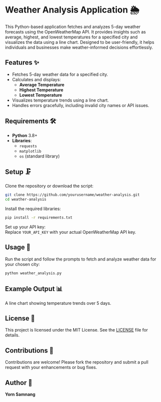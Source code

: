 # Weather Analysis Application 🌦️

This Python-based application fetches and analyzes 5-day weather forecasts using the OpenWeatherMap API. It provides insights such as average, highest, and lowest temperatures for a specified city and visualizes the data using a line chart. Designed to be user-friendly, it helps individuals and businesses make weather-informed decisions effortlessly.

## Features ✨

- Fetches 5-day weather data for a specified city.
- Calculates and displays:
  - **Average Temperature**
  - **Highest Temperature**
  - **Lowest Temperature**
- Visualizes temperature trends using a line chart.
- Handles errors gracefully, including invalid city names or API issues.

## Requirements 🛠️

- **Python** 3.8+
- **Libraries**:
  - `requests`
  - `matplotlib`
  - `os` (standard library)

## Setup 🗜️

Clone the repository or download the script:

```bash
git clone https://github.com/yourusername/weather-analysis.git
cd weather-analysis
```

Install the required libraries:

```bash
pip install -r requirements.txt
```

Set up your API key:  
Replace `YOUR_API_KEY` with your actual OpenWeatherMap API key.

## Usage 🚀

Run the script and follow the prompts to fetch and analyze weather data for your chosen city:

```bash
python weather_analysis.py
```

## Example Output 📊

A line chart showing temperature trends over 5 days.

## License 📄

This project is licensed under the MIT License. See the [LICENSE](LICENSE) file for details.

## Contributions 🤝

Contributions are welcome! Please fork the repository and submit a pull request with your enhancements or bug fixes.

## Author 👤

**Yorn Samnang**  

